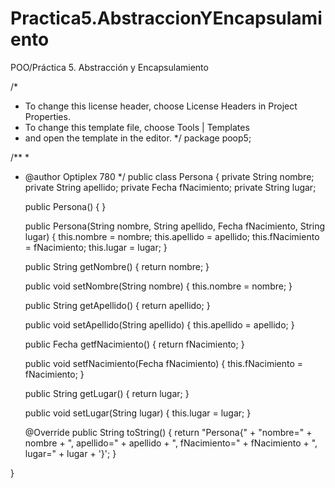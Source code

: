 # Practica5.AbstraccionYEncapsulamiento
POO/Práctica 5. Abstracción y Encapsulamiento


/*
 * To change this license header, choose License Headers in Project Properties.
 * To change this template file, choose Tools | Templates
 * and open the template in the editor.
 */
package poop5;

/**
 *
 * @author Optiplex 780
 */
public class Persona {
    private String nombre;
    private String apellido;
    private Fecha fNacimiento;
    private String lugar;

    public Persona() {
    }

    public Persona(String nombre, String apellido, Fecha fNacimiento, String lugar) {
        this.nombre = nombre;
        this.apellido = apellido;
        this.fNacimiento = fNacimiento;
        this.lugar = lugar;
    }


    public String getNombre() {
        return nombre;
    }

    public void setNombre(String nombre) {
        this.nombre = nombre;
    }

    public String getApellido() {
        return apellido;
    }

    public void setApellido(String apellido) {
        this.apellido = apellido;
    }

    public Fecha getfNacimiento() {
        return fNacimiento;
    }

    public void setfNacimiento(Fecha fNacimiento) {
        this.fNacimiento = fNacimiento;
    }

    public String getLugar() {
        return lugar;
    }

    public void setLugar(String lugar) {
        this.lugar = lugar;
    }

    @Override
    public String toString() {
        return "Persona{" + "nombre=" + nombre + ", apellido=" + apellido + ", fNacimiento=" + fNacimiento + ", lugar=" + lugar + '}';
    }
    
}

